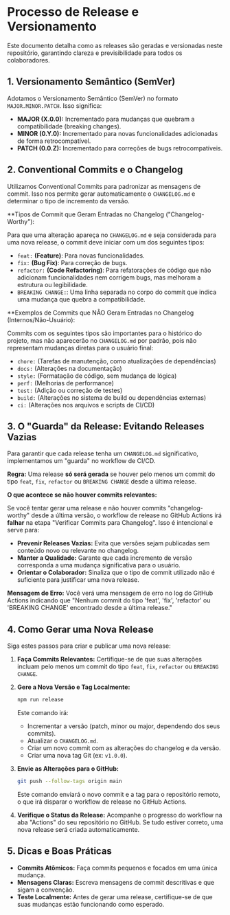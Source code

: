 # Processo de Release e Versionamento

Este documento detalha como as releases são geradas e versionadas neste repositório, garantindo clareza e previsibilidade para todos os colaboradores.

## 1. Versionamento Semântico (SemVer)

Adotamos o Versionamento Semântico (SemVer) no formato `MAJOR.MINOR.PATCH`. Isso significa:

*   **MAJOR (X.0.0):** Incrementado para mudanças que quebram a compatibilidade (breaking changes).
*   **MINOR (0.Y.0):** Incrementado para novas funcionalidades adicionadas de forma retrocompatível.
*   **PATCH (0.0.Z):** Incrementado para correções de bugs retrocompatíveis.

## 2. Conventional Commits e o Changelog

Utilizamos Conventional Commits para padronizar as mensagens de commit. Isso nos permite gerar automaticamente o `CHANGELOG.md` e determinar o tipo de incremento da versão.

**Tipos de Commit que Geram Entradas no Changelog ("Changelog-Worthy"):

Para que uma alteração apareça no `CHANGELOG.md` e seja considerada para uma nova release, o commit deve iniciar com um dos seguintes tipos:

*   `feat:` **(Feature)**: Para novas funcionalidades.
*   `fix:` **(Bug Fix)**: Para correção de bugs.
*   `refactor:` **(Code Refactoring)**: Para refatorações de código que não adicionam funcionalidades nem corrigem bugs, mas melhoram a estrutura ou legibilidade.
*   `BREAKING CHANGE:`: Uma linha separada no corpo do commit que indica uma mudança que quebra a compatibilidade.

**Exemplos de Commits que NÃO Geram Entradas no Changelog (Internos/Não-Usuário):

Commits com os seguintes tipos são importantes para o histórico do projeto, mas não aparecerão no `CHANGELOG.md` por padrão, pois não representam mudanças diretas para o usuário final:

*   `chore:` (Tarefas de manutenção, como atualizações de dependências)
*   `docs:` (Alterações na documentação)
*   `style:` (Formatação de código, sem mudança de lógica)
*   `perf:` (Melhorias de performance)
*   `test:` (Adição ou correção de testes)
*   `build:` (Alterações no sistema de build ou dependências externas)
*   `ci:` (Alterações nos arquivos e scripts de CI/CD)

## 3. O "Guarda" da Release: Evitando Releases Vazias

Para garantir que cada release tenha um `CHANGELOG.md` significativo, implementamos um "guarda" no workflow de CI/CD.

**Regra:** Uma release **só será gerada** se houver pelo menos um commit do tipo `feat`, `fix`, `refactor` ou `BREAKING CHANGE` desde a última release.

**O que acontece se não houver commits relevantes:**

Se você tentar gerar uma release e não houver commits "changelog-worthy" desde a última versão, o workflow de release no GitHub Actions irá **falhar** na etapa "Verificar Commits para Changelog". Isso é intencional e serve para:

*   **Prevenir Releases Vazias:** Evita que versões sejam publicadas sem conteúdo novo ou relevante no changelog.
*   **Manter a Qualidade:** Garante que cada incremento de versão corresponda a uma mudança significativa para o usuário.
*   **Orientar o Colaborador:** Sinaliza que o tipo de commit utilizado não é suficiente para justificar uma nova release.

**Mensagem de Erro:** Você verá uma mensagem de erro no log do GitHub Actions indicando que "Nenhum commit do tipo 'feat', 'fix', 'refactor' ou 'BREAKING CHANGE' encontrado desde a última release."

## 4. Como Gerar uma Nova Release

Siga estes passos para criar e publicar uma nova release:

1.  **Faça Commits Relevantes:** Certifique-se de que suas alterações incluam pelo menos um commit do tipo `feat`, `fix`, `refactor` ou `BREAKING CHANGE`.
2.  **Gere a Nova Versão e Tag Localmente:**
    ```bash
    npm run release
    ```
    Este comando irá:
    *   Incrementar a versão (patch, minor ou major, dependendo dos seus commits).
    *   Atualizar o `CHANGELOG.md`.
    *   Criar um novo commit com as alterações do changelog e da versão.
    *   Criar uma nova tag Git (ex: `v1.0.0`).
3.  **Envie as Alterações para o GitHub:**
    ```bash
    git push --follow-tags origin main
    ```
    Este comando enviará o novo commit e a tag para o repositório remoto, o que irá disparar o workflow de release no GitHub Actions.

4.  **Verifique o Status da Release:**
    Acompanhe o progresso do workflow na aba "Actions" do seu repositório no GitHub. Se tudo estiver correto, uma nova release será criada automaticamente.

## 5. Dicas e Boas Práticas

*   **Commits Atômicos:** Faça commits pequenos e focados em uma única mudança.
*   **Mensagens Claras:** Escreva mensagens de commit descritivas e que sigam a convenção.
*   **Teste Localmente:** Antes de gerar uma release, certifique-se de que suas mudanças estão funcionando como esperado.
